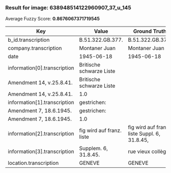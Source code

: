 ### Result for image: 638948514122960907_37_u_145
Average Fuzzy Score: **0.8676067371719545**
<small>

| Key | Value | Ground Truth | Score |
| --- | --- | --- | --- |
| b_id.transcription | B.51.322.GB.377. | B.51.322.GB.377. | 1.0 |
| company.transcription | Montaner Juan | Montaner Juan | 1.0 |
| date | 1945-06-18 | 1945-06-18 | 1.0 |
| information[0].transcription | Britische schwarze Liste
Amendment 14, v.25.8.41. | Britische schwarze Liste
Amendment 14, v.25.8.41. | 1.0 |
| information[1].transcription | gestrichen:
Amendment 7, 18.6.1945. | gestrichen:
Amendment 7, 18.6.1945. | 1.0 |
| information[2].transcription | fig wird auf franz. liste | fig wird auf franz. liste Suppl. 6, 31.8.45, | 0.7246376811594203 |
| information[3].transcription | Supplem. 6, 31.8.45. | rue vieux collège | 0.2162162162162162 |
| location.transcription | GENEVE | GENEVE | 1.0 |

</small>
